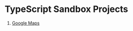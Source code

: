 # TypeScript Sandbox Projects

1) [Google Maps](https://github.com/mhanki/TypeScript-Sandbox/tree/main/google-maps)
